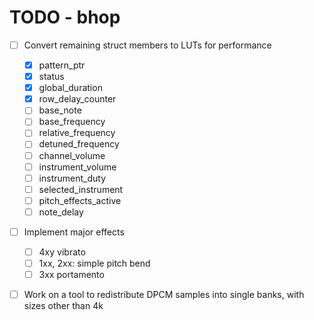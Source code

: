 TODO - bhop
===========

- [ ] Convert remaining struct members to LUTs for performance
  - [x] pattern_ptr
  - [x] status
  - [x] global_duration
  - [x] row_delay_counter
  - [ ] base_note
  - [ ] base_frequency
  - [ ] relative_frequency
  - [ ] detuned_frequency
  - [ ] channel_volume
  - [ ] instrument_volume
  - [ ] instrument_duty
  - [ ] selected_instrument
  - [ ] pitch_effects_active
  - [ ] note_delay

- [ ] Implement major effects
  - [ ] 4xy vibrato
  - [ ] 1xx, 2xx: simple pitch bend
  - [ ] 3xx portamento

- [ ] Work on a tool to redistribute DPCM samples into single banks, with sizes other than 4k



